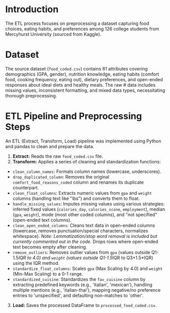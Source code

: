 # Introduction
The ETL process focuses on preprocessing a dataset capturing food choices, eating habits, and preferences among 126 college students from Mercyhurst University (sourced from Kaggle). 

# Dataset
The source dataset (`food_coded.csv`) contains 61 attributes covering demographics (GPA, gender), nutrition knowledge, eating habits (comfort food, cooking frequency, eating out), dietary preferences, and open-ended responses about ideal diets and healthy meals. The raw # data includes missing values, inconsistent formatting, and mixed data types, necessitating thorough preprocessing.

# ETL Pipeline and Preprocessing Steps
An ETL (Extract, Transform, Load) pipeline was implemented using Python and pandas to clean and prepare the data.

1.  **Extract:** Reads the raw `food_coded.csv` file.
2.  **Transform:** Applies a series of cleaning and standardization functions:
   * `clean_column_names`: Formats column names (lowercase, underscores).
   * `drop_duplicated_column`: Removes the original `comfort_food_reasons_coded` column and renames its duplicate counterpart.
   * `clean_float_columns`: Extracts numeric values from `gpa` and `weight` columns (handling text like "lbs") and converts them to float.
   * `handle_missing_values`: Imputes missing values using various strategies: inferred fixed values (`calories_day`, `calories_scone`, `employment`), median (`gpa`, `weight`), mode (most other coded columns), and "not specified" (open-ended text columns).
   * `clean_open_ended_columns`: Cleans text data in open-ended columns (lowercase, removes punctuation/special characters, normalizes whitespace). *Note: Lemmatization/stop word removal is included but currently commented out in the code.* Drops rows where open-ended text becomes empty after cleaning.
   * `remove_outliers`: Removes outlier values from `gpa` (values outside Q1-1.5*IQR to 4.0) and `weight` (values outside Q1-1.5*IQR to Q3+1.5*IQR) using the IQR method.
   * `standardize_float_columns`: Scales `gpa` (Max Scaling by 4.0) and `weight` (Min-Max Scaling) to a 0-1 range.
   * `standardized_cuisine`: Standardizes the `fav_cuisine` column by extracting predefined keywords (e.g., 'italian', 'mexican'), handling multiple mentions (e.g., 'italian-thai'), mapping negative/no preference entries to 'unspecified', and defaulting non-matches to 'other'.
3.  **Load:** Saves the processed DataFrame to `processed_food_coded.csv`.
